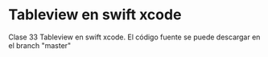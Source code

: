 # Tableview en swift xcode
 Clase 33 Tableview en swift xcode. El código fuente se puede descargar en el branch "master"
